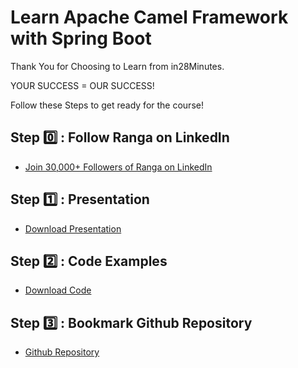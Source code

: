 # Learn Apache Camel Framework with Spring Boot

Thank You for Choosing to Learn from in28Minutes.

YOUR SUCCESS = OUR SUCCESS!

Follow these Steps to get ready for the course!

## Step 0️⃣ : Follow Ranga on LinkedIn

- [Join 30,000+ Followers of Ranga on LinkedIn](https://links.in28minutes.com/lin)

## Step 1️⃣ : Presentation

- [Download Presentation](https://github.com/in28minutes/course-material/raw/main/08-apache-camel/ApacheCamelPresentation.pdf)

## Step 2️⃣ : Code Examples

- [Download Code](https://github.com/in28minutes/camel/archive/main.zip)

## Step 3️⃣ : Bookmark Github Repository

- [Github Repository](https://github.com/in28minutes/camel)
